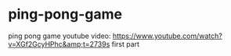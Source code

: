 # ping-pong-game
ping pong game youtube video: https://www.youtube.com/watch?v=XGf2GcyHPhc&amp;t=2739s first part
